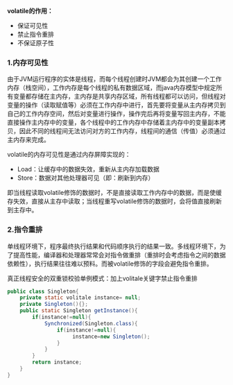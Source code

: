 **volatile的作用：**
-   保证可见性
-   禁止指令重排
-   不保证原子性

### 1.内存可见性
由于JVM运行程序的实体是线程，而每个线程创建时JVM都会为其创建一个工作内存（栈空间），工作内存是每个线程的私有数据区域，而java内存模型中规定所有变量都存储在主内存，主内存是共享内存区域，所有线程都可以访问，但线程对变量的操作（读取赋值等）必须在工作内存中进行，首先要将变量从主内存拷贝到自己的工作内存空间，然后对变量进行操作，操作完后再将变量写回主内存，不能直接操作主内存中的变量，各个线程中的工作内存中存储着主内存中的变量副本拷贝，因此不同的线程间无法访问对方的工作内存，线程间的通信（传值）必须通过主内存来完成。

volatile的内存可见性是通过内存屏障实现的：
-   Load：让缓存中的数据失效，重新从主内存加载数据
-   Store：数据对其他处理器可见（即：刷新到内存）

即当线程读取volatile修饰的数据时，不是直接读取工作内存中的数据，而是使缓存失效，直接从主存中读取；当线程重写volatile修饰的数据时，会将值直接刷新到主存中。

### 2.指令重排
单线程环境下，程序最终执行结果和代码顺序执行的结果一致。多线程环境下，为了提高性能，编译器和处理器常常会对指令做重排（重排时会考虑指令之间的数据依赖性），执行结果往往难以预料。而被volatile修饰的字段会避免指令重排。

真正线程安全的双重锁校验单例模式：加上volitale关键字禁止指令重排

```java
public class Singleton{
    private static volitale instance= null;
    private Singleton(){};
    public static Singleton getInstance(){
        if(instance!=null){
            Synchronized(Singleton.class){
                if(instance!=null){
                     instance=new Singleton();
                }
            }
        }
        return instance;
    }
}
```

